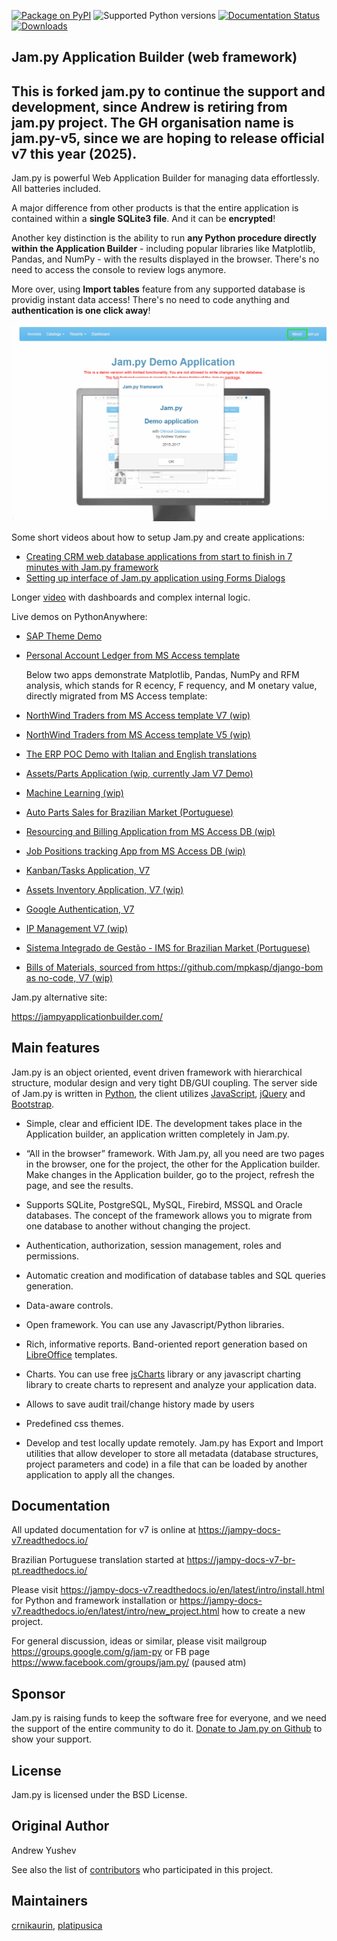 
[![Package on PyPI](https://img.shields.io/pypi/v/jam.py-v7.svg)](https://pypi.org/project/jam.py-v7) ![Supported Python versions](https://img.shields.io/pypi/pyversions/python3-saml.svg) [![Documentation Status](https://readthedocs.org/projects/jampy-docs-v7/badge/)](https://jampy-docs-v7.readthedocs.io) [![Downloads](https://static.pepy.tech/badge/jam.py-v7)](http://pepy.tech/project/jam.py-v7)


## Jam.py Application Builder (web framework)

## This is forked jam.py to continue the support and development, since Andrew is retiring from jam.py project. The GH organisation name is jam.py-v5, since we are hoping to release official v7 this year (2025). 


Jam.py is powerful Web Application Builder for managing data effortlessly. All batteries included.

A major difference from other products is that the entire application is contained within a **single SQLite3 file**. And it can be **encrypted**! 

Another key distinction is the ability to run **any Python procedure directly within the Application Builder** - including popular libraries like Matplotlib, Pandas, and NumPy - with the results displayed in the browser. There's no need to access the console to review logs anymore.

More over, using **Import tables** feature from any supported database is providig instant data access! There's no need to code anything and **authentication is one click away**!

[![alt text](https://github.com/jam-py-v5/jam-py/blob/develop/assets/images/JAMPY_Readme.gif?raw=true)](https://northwind.pythonanywhere.com)


Some short videos about how to setup Jam.py and create applications:

* [Creating CRM web database applications from start to finish in 7 minutes with Jam.py framework](https://youtu.be/vY6FTdpABa4)
* [Setting up interface of Jam.py application using Forms Dialogs](https://youtu.be/hvNZ0-a_HHw)


Longer
[video](https://youtu.be/qkJvGlgoabU)  with dashboards and complex internal logic.

Live demos on PythonAnywhere:

- [SAP Theme Demo](https://jampyapp.pythonanywhere.com)
- [Personal Account Ledger from MS Access template](https://msaccess.pythonanywhere.com)

  Below two apps demonstrate Matplotlib, Pandas, NumPy and RFM analysis, which stands for R ecency, F requency, and M onetary value, directly migrated from MS Access template:
  
- [NorthWind Traders from MS Access template V7 (wip)](https://northwind2.pythonanywhere.com)
- [NorthWind Traders from MS Access template V5 (wip)](https://northwind.pythonanywhere.com)

  
- [The ERP POC Demo with Italian and English translations](https://sem.pythonanywhere.com)
- [Assets/Parts Application (wip, currently Jam V7 Demo)](https://jampy.pythonanywhere.com)
- [Machine Learning (wip)](https://mlearning.pythonanywhere.com)
- [Auto Parts Sales for Brazilian Market (Portuguese)](https://carparts.pythonanywhere.com)
- [Resourcing and Billing Application from MS Access DB (wip)](https://resourcingandbilling.pythonanywhere.com)
- [Job Positions tracking App from MS Access DB (wip)](https://positionstracking.pythonanywhere.com)
- [Kanban/Tasks Application, V7](https://kanban.pythonanywhere.com)
- [Assets Inventory Application, V7 (wip)](https://assetinventory.pythonanywhere.com)
- [Google Authentication, V7](https://ipam2.pythonanywhere.com)
- [IP Management V7 (wip)](https://ipmgmt.pythonanywhere.com)
- [Sistema Integrado de Gestão - IMS for Brazilian Market (Portuguese)](https://imsmax.pythonanywhere.com)
- [ Bills of Materials, sourced from  https://github.com/mpkasp/django-bom as no-code,  V7 (wip)](https://billsofmaterials.pythonanywhere.com)


Jam.py alternative site:

https://jampyapplicationbuilder.com/


## Main features

Jam.py is an object oriented, event driven framework with hierarchical structure, modular design
and very tight DB/GUI coupling. The server side of Jam.py is written in [Python](https://www.python.org),
the client utilizes [JavaScript](https://developer.mozilla.org/en/docs/Web/JavaScript),
[jQuery](https://jquery.com) and [Bootstrap](https://getbootstrap.com/docs/5.0/).

* Simple, clear and efficient IDE. The development takes place in the
  Application builder, an application written completely in Jam.py.

* “All in the browser” framework. With Jam.py, all you need are two pages
  in the browser, one for the project, the other for the Application builder.
  Make changes in the Application builder, go to the project, refresh the page,
  and see the results.

* Supports SQLite, PostgreSQL, MySQL, Firebird, MSSQL and
  Oracle databases. The concept of the framework allows you to migrate from
  one database to another without changing the project.

* Authentication, authorization, session management, roles and permissions.

* Automatic creation and modification of database tables and SQL queries generation.

* Data-aware controls.

* Open framework. You can use any Javascript/Python libraries.

* Rich, informative reports. Band-oriented report generation based on
  [LibreOffice](https://www.libreoffice.org) templates.

* Charts. You can use free [jsCharts](http://www.jscharts.com) library
  or any javascript charting library to create charts to represent and analyze your application data.

* Allows to save audit trail/change history made by users

* Predefined css themes.

* Develop and test locally update remotely. Jam.py has Export and Import
  utilities that allow developer to store all metadata (database structures,
  project parameters and code) in a file that can be loaded by another
  application to apply all the changes.

## Documentation


All updated documentation for v7 is online at
https://jampy-docs-v7.readthedocs.io/

Brazilian Portuguese translation started at
https://jampy-docs-v7-br-pt.readthedocs.io/

Please visit https://jampy-docs-v7.readthedocs.io/en/latest/intro/install.html for Python and
framework installation or https://jampy-docs-v7.readthedocs.io/en/latest/intro/new_project.html how to create a
new project.

For general discussion, ideas or similar, please visit mailgroup https://groups.google.com/g/jam-py or
FB page https://www.facebook.com/groups/jam.py/ (paused atm)

## Sponsor

Jam.py is raising funds to keep the software free for everyone, and we need the support of the entire community to do it. [Donate to Jam.py on Github](https://github.com/sponsors/platipusica) to show your support.


## License

Jam.py is licensed under the BSD License.

## Original Author

Andrew Yushev

See also the list of [contributors](http://jam-py.com/contributors.html)
who participated in this project.

## Maintainers

[crnikaurin](https://github.com/crnikaurin), [platipusica](https://github.com/platipusica)

